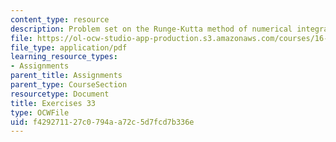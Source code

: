 ```yaml
---
content_type: resource
description: Problem set on the Runge-Kutta method of numerical integration.
file: https://ol-ocw-studio-app-production.s3.amazonaws.com/courses/16-346-astrodynamics-fall-2008/f429271127c0794aa72c5d7fcd7b336e_ex_33.pdf
file_type: application/pdf
learning_resource_types:
- Assignments
parent_title: Assignments
parent_type: CourseSection
resourcetype: Document
title: Exercises 33
type: OCWFile
uid: f4292711-27c0-794a-a72c-5d7fcd7b336e
---
```

